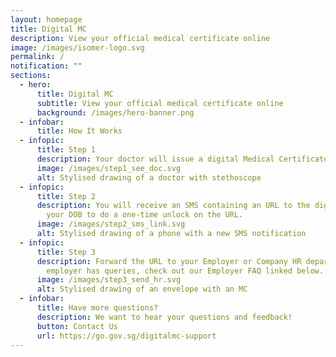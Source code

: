 ```yaml
---
layout: homepage
title: Digital MC
description: View your official medical certificate online
image: /images/isomer-logo.svg
permalink: /
notification: ""
sections:
  - hero:
      title: Digital MC
      subtitle: View your official medical certificate online
      background: /images/hero-banner.png
  - infobar:
      title: How It Works
  - infopic:
      title: Step 1
      description: Your doctor will issue a digital Medical Certificate (MC)
      image: /images/step1_see_doc.svg
      alt: Stylised drawing of a doctor with stethoscope
  - infopic:
      title: Step 2
      description: You will receive an SMS containing an URL to the digital MC. Key in
        your DOB to do a one-time unlock on the URL.
      image: /images/step2_sms_link.svg
      alt: Stylised drawing of a phone with a new SMS notification
  - infopic:
      title: Step 3
      description: Forward the URL to your Employer or Company HR department. If your
        employer has queries, check out our Employer FAQ linked below.
      image: /images/step3_send_hr.svg
      alt: Stylised drawing of an envelope with an MC
  - infobar:
      title: Have more questions?
      description: We want to hear your questions and feedback!
      button: Contact Us
      url: https://go.gov.sg/digitalmc-support
---
```


